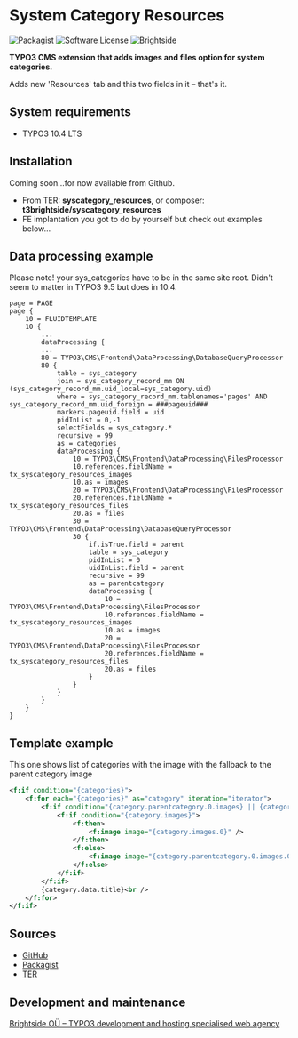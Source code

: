 # System Category Resources
[![Packagist](https://img.shields.io/packagist/v/t3brightside/syscategory_resources.svg?style=flat)](https://packagist.org/packages/t3brightside/syscategory_resources)
[![Software License](https://img.shields.io/badge/license-GPLv3-brightgreen.svg?style=flat)](LICENSE)
[![Brightside](https://img.shields.io/badge/by-t3brightside.com-orange.svg?style=flat)](https://t3brightside.com)

**TYPO3 CMS extension that adds images and files option for system categories.**

Adds new 'Resources' tab and this two fields in it – that's it.

## System requirements

- TYPO3 10.4 LTS

## Installation

Coming soon...for now available from Github.
 - From TER: **syscategory_resources**, or composer: **t3brightside/syscategory_resources**
 - FE implantation you got to do by yourself but check out examples below...

## Data processing example
Please note! your sys_categories have to be in the same site root. Didn't seem to matter in TYPO3 9.5 but does in 10.4.
```typoscript
page = PAGE
page {
    10 = FLUIDTEMPLATE
    10 {
        ...
        dataProcessing {
        ...
        80 = TYPO3\CMS\Frontend\DataProcessing\DatabaseQueryProcessor
        80 {
            table = sys_category
            join = sys_category_record_mm ON (sys_category_record_mm.uid_local=sys_category.uid)
            where = sys_category_record_mm.tablenames='pages' AND sys_category_record_mm.uid_foreign = ###pageuid###
            markers.pageuid.field = uid
            pidInList = 0,-1
            selectFields = sys_category.*
            recursive = 99
            as = categories
            dataProcessing {
                10 = TYPO3\CMS\Frontend\DataProcessing\FilesProcessor
                10.references.fieldName = tx_syscategory_resources_images
                10.as = images
                20 = TYPO3\CMS\Frontend\DataProcessing\FilesProcessor
                20.references.fieldName = tx_syscategory_resources_files
                20.as = files
                30 = TYPO3\CMS\Frontend\DataProcessing\DatabaseQueryProcessor
                30 {
                    if.isTrue.field = parent
                    table = sys_category
                    pidInList = 0
                    uidInList.field = parent
                    recursive = 99
                    as = parentcategory
                    dataProcessing {
                        10 = TYPO3\CMS\Frontend\DataProcessing\FilesProcessor
                        10.references.fieldName = tx_syscategory_resources_images
                        10.as = images
                        20 = TYPO3\CMS\Frontend\DataProcessing\FilesProcessor
                        20.references.fieldName = tx_syscategory_resources_files
                        20.as = files
                    }
                }
            }
        }
    }
}  
```

## Template example
This one shows list of categories with the image with the fallback to the parent category image
```XML
<f:if condition="{categories}">
    <f:for each="{categories}" as="category" iteration="iterator">
        <f:if condition="{category.parentcategory.0.images} || {category.images}">
            <f:if condition="{category.images}">
                <f:then>
                    <f:image image="{category.images.0}" />
                </f:then>
                <f:else>
                    <f:image image="{category.parentcategory.0.images.0}" />
                </f:else>
            </f:if>
        </f:if>
        {category.data.title}<br />
    </f:for>
</f:if>
```

## Sources

-  [GitHub][a47ab545]
-  [Packagist][40819ab1]
-  [TER][15e0f507]

  [a47ab545]: https://github.com/t3brightside/syscategory_resources "GitHub"
  [40819ab1]: https://packagist.org/packages/t3brightside/syscategory_resources "Packagist"
  [15e0f507]: https://extensions.typo3.org/extension/syscategory_resources/ "Typo3 Extension Repository"

Development and maintenance
---------------------------

[Brightside OÜ – TYPO3 development and hosting specialised web agency][ab26eed2]

  [ab26eed2]: https://t3brightside.com/ "TYPO3 development and hosting specialised web agency"

